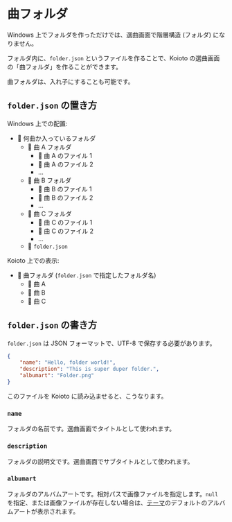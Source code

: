 # 曲フォルダ

Windows 上でフォルダを作っただけでは、選曲画面で階層構造 (フォルダ) になりません。

フォルダ内に、`folder.json` というファイルを作ることで、Koioto の選曲画面の「曲フォルダ」を作ることができます。

曲フォルダは、入れ子にすることも可能です。

## `folder.json` の置き方

Windows 上での配置:

- :file_folder: 何曲か入っているフォルダ
  - :file_folder: 曲 A フォルダ
    - :musical_note: 曲 A のファイル 1
    - :memo: 曲 A のファイル 2
    - ...
  - :file_folder: 曲 B フォルダ
    - :musical_note: 曲 B のファイル 1
    - :memo: 曲 B のファイル 2
    - ...
  - :file_folder: 曲 C フォルダ
    - :musical_note: 曲 C のファイル 1
    - :memo: 曲 C のファイル 2
    - ...
  - :memo: `folder.json`

Koioto 上での表示:

- :file_folder: 曲フォルダ (`folder.json` で指定したフォルダ名)
  - :musical_note: 曲 A
  - :musical_note: 曲 B
  - :musical_note: 曲 C

## `folder.json` の書き方

`folder.json` は JSON フォーマットで、UTF-8 で保存する必要があります。

``` json
{
    "name": "Hello, folder world!",
    "description": "This is super duper folder.",
    "albumart": "Folder.png"
}
```

このファイルを Koioto に読み込ませると、こうなります。

<!-- ここに画像 -->

### `name`

フォルダの名前です。選曲画面でタイトルとして使われます。

### `description`

フォルダの説明文です。選曲画面でサブタイトルとして使われます。

### `albumart`

フォルダのアルバムアートです。相対パスで画像ファイルを指定します。`null` を指定、または画像ファイルが存在しない場合は、[テーマ](/theme/)のデフォルトのアルバムアートが表示されます。
